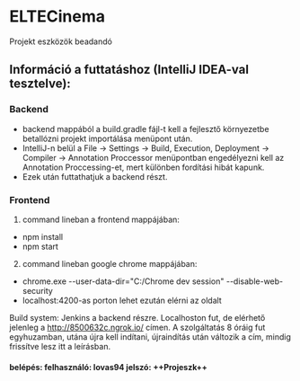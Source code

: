 # ELTECinema
Projekt eszközök beadandó

## Információ a futtatáshoz (IntelliJ IDEA-val tesztelve):

### Backend

- backend mappából a build.gradle fájl-t kell a fejlesztő környezetbe betallózni projekt importálása menüpont után.
- IntelliJ-n belül a File -> Settings -> Build, Execution, Deployment -> Compiler -> Annotation Proccessor menüpontban engedélyezni kell az Annotation Proccessing-et, mert különben fordítási hibát kapunk.
- Ezek után futtathatjuk a backend részt.

### Frontend


1. command lineban a frontend mappájában:
  * npm install
  * npm start
 
2. command lineban google chrome mappájában:
  * chrome.exe --user-data-dir="C:/Chrome dev session" --disable-web-security
  * localhost:4200-as porton lehet ezután elérni az oldalt
  

Build system: Jenkins a backend részre. Localhoston fut, de elérhető jelenleg a http://8500632c.ngrok.io/ címen.
A szolgáltatás 8 óráig fut egyhuzamban, utána újra kell indítani, újraindítás után változik a cím, mindig frissítve lesz itt a leírásban. 
#### belépés: felhasználó: lovas94 jelszó: ++Projeszk++
